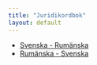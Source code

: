 ```yaml
---
title: "Juridikordbok"
layout: default
---
```


- [Svenska - Rumänska](sv-ro)
- [Rumänska - Svenska](sv-ro)
